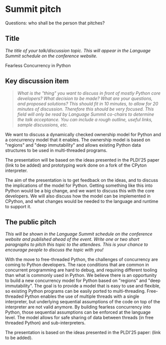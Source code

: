 # Summit pitch

Questions: who shall be the person that pitches?

## Title
*The title of your talk/discussion topic. This will appear in the Language Summit schedule on the conference website.*

Fearless Concurrency in Python


## Key discussion item

> *What is the "thing" you want to discuss in front of mostly Python core developers? What decision to be made? What are your questions, and proposed solutions? This should fit in 10 minutes, to allow for 20 minutes of discussion. Therefore this should be very focused. This field will only be read by Language Summit co-chairs to determine the talk acceptance. You can include a rough outline, useful links, sample discussions, etc.*


We want to discuss a dynamically checked ownership model for Python and a concurrency model that it enables.
The ownership model is based on "regions" and "deep immutability" and allows existing Python data structures to be used in multi-threaded programs.

The presentation will be based on the ideas presented in the PLDI'25 paper (link to be added)
and prototyping work done on a fork of the CPyton interpreter.

The aim of the presentation is to get feedback on the ideas, and to discuss the implications of the model for Python.
Getting something like this into Python would be a big change, and we want to discuss this with the core developers.
We will also discuss how the model can be implemented in CPython, and what changes would be needed to the language and runtime to support it.


## The public pitch
*This will be shown in the Language Summit schedule on the conference website and published ahead of the event. Write one or two short paragraphs to pitch this topic to the attendees. This is your chance to encourage people to discuss the topic with you!*

With the move to free-threaded Python, the challenges of concurrency are coming to Python developers.
The race conditions that are common in concurrent programming are hard to debug, and requiring different tooling than what is commonly used in Python.
We believe there is an opportunity to build a new concurrency model for Python based on "regions" and "deep immutability".
The goal is to provide a model that is easy to use and flexible, so existing Python programs can be easily ported to multi-threading.
Free-threaded Python enables the use of multiple threads with a single interpreter, but underlying sequential assumptions of the code on top of the interpreter
are not valid anymore.
By building fearless concurrency into Python, those sequential assumptions can be enforced at the language level.
The model allows for safe sharing of data between threads (in free threaded Python) and sub-interpreters.

The presentation is based on the ideas presented in the PLDI'25 paper: (link to be added).   

